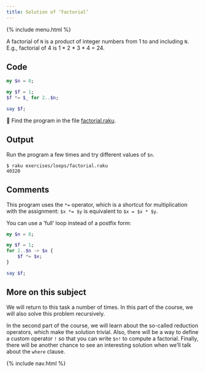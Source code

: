 ```yaml
---
title: Solution of ‘Factorial’
---
```


{% include menu.html %}

A factorial of `N` is a product of integer numbers from 1 to and including `N`. E.g., factorial of 4 is 1 * 2 * 3 * 4 = 24.

## Code

```raku
my $n = 8;

my $f = 1;
$f *= $_ for 2..$n;

say $f;
```

🦋 Find the program in the file [factorial.raku](https://github.com/ash/raku-course/blob/master/exercises/loops/factorial.raku).

## Output

Run the program a few times and try different values of `$n`.

```console
$ raku exercises/loops/factorial.raku
40320
```

## Comments

This program uses the `*=` operator, which is a shortcut for multiplication with the assignment: `$x *= $y` is equivalent to `$x = $x * $y`.

You can use a ’full‘ loop instead of a postfix form:

```raku
my $n = 8;

my $f = 1;
for 2..$n -> $x {
    $f *= $x;
}

say $f;
```

## More on this subject

We will return to this task a number of times. In this part of the course, we will also solve this problem recursively.

In the second part of the course, we will learn about the so-called reduction operators, which make the solution trivial. Also, there will be a way to define a custom operator `!` so that you can write `$n!` to compute a factorial. Finally, there will be another chance to see an interesting solution when we’ll talk about the `where` clause.

{% include nav.html %}
